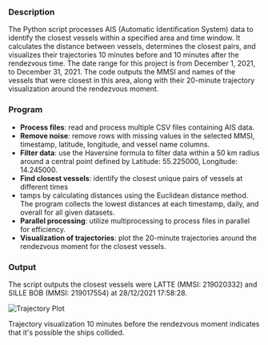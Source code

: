 ### Description
The Python script processes AIS (Automatic Identification System) data to identify the closest vessels within a specified area and time window. It calculates the distance between vessels, determines the closest pairs, and visualizes their trajectories 10 minutes before and 10 minutes after the rendezvous time. The date range for this project is from December 1, 2021, to December 31, 2021. The code outputs the MMSI and names of the vessels that were closest in this area, along with their 20-minute trajectory visualization around the rendezvous moment.

### Program

- **Process files**: read and process multiple CSV files containing AIS data.
- **Remove noise**: remove rows with missing values in the selected  MMSI, timestamp, latitude, longitude, and vessel name columns.
- **Filter data**: use the Haversine formula to filter data within a 50 km radius around a central point defined by Latitude: 55.225000, Longitude: 14.245000.
- **Find closest vessels**: identify the closest unique pairs of vessels at different times
- tamps by calculating distances using the Euclidean distance method. The program collects the lowest distances at each timestamp, daily, and overall for all given datasets.
- **Parallel processing**: utilize multiprocessing to process files in parallel for efficiency.
- **Visualization of trajectories**: plot the 20-minute trajectories around the rendezvous moment for the closest vessels. 

### Output
The script outputs the closest vessels were LATTE (MMSI: 219020332) and SILLE BOB (MMSI: 219017554) at 28/12/2021 17:58:28.

![Trajectory Plot](C:\Users\matas\PycharmProjects\BigDataExam\trajectory_plot.png)

Trajectory visualization 10 minutes before the rendezvous moment indicates that it's possible the ships collided.